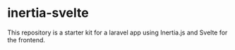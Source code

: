 # inertia-svelte
This repository is a starter kit for a laravel app using Inertia.js and Svelte for the frontend.
